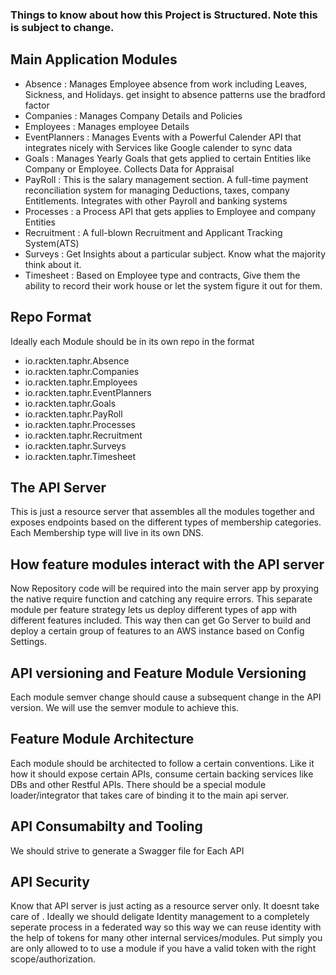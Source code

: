 ### Things to know about how this Project is Structured. Note this is subject to change.

## Main Application Modules

- Absence           : Manages Employee absence from work including Leaves, Sickness, and Holidays. get insight to absence patterns use the bradford factor
- Companies         : Manages Company Details and Policies
- Employees         : Manages employee Details
- EventPlanners     : Manages Events with a Powerful Calender API that integrates nicely with Services like Google calender to sync data
- Goals             : Manages Yearly Goals that gets applied to certain Entities like Company or Employee. Collects Data for Appraisal
- PayRoll           : This is the salary management section. A full-time payment reconciliation system for managing Deductions, taxes, company Entitlements. Integrates with other Payroll and banking systems
- Processes         : a Process API that gets applies to Employee and company Entities
- Recruitment       : A full-blown Recruitment and Applicant Tracking System(ATS)
- Surveys           : Get Insights about a particular subject. Know what the majority think about it.
- Timesheet         : Based on Employee type and contracts, Give them the ability to record their work house or let the system figure it out for them.


## Repo Format
Ideally each Module should be in its own repo in the format

- io.rackten.taphr.Absence
- io.rackten.taphr.Companies
- io.rackten.taphr.Employees
- io.rackten.taphr.EventPlanners
- io.rackten.taphr.Goals
- io.rackten.taphr.PayRoll
- io.rackten.taphr.Processes
- io.rackten.taphr.Recruitment
- io.rackten.taphr.Surveys
- io.rackten.taphr.Timesheet

## The API Server
This is just a resource server that assembles all the modules together and 
exposes endpoints based on the different types of membership categories. 
Each Membership type will live in its own DNS.

## How feature modules interact with the API server
Now Repository code will be required into the main server app by proxying 
the native require function and catching any require errors. This separate 
module per feature strategy lets us deploy different types of app with different 
features included. This way then can get Go Server to build and deploy a certain 
group of features to an AWS instance based on Config Settings. 

## API versioning and Feature Module Versioning
Each module semver change should cause a subsequent change in the API version.
We will use the semver module to achieve this.

## Feature Module Architecture
Each module should be architected to follow a certain conventions. 
Like it how it should expose certain APIs, consume certain backing services 
like DBs and other Restful APIs. There should be a special module loader/integrator that
takes care of binding it to the main api server.

## API Consumabilty and Tooling
We should strive to generate a Swagger file for Each API

## API Security
Know that API server is just acting as a resource server only. It doesnt take care of . 
Ideally we should deligate Identity management to a completely seperate process in a federated way so
this way we can reuse identity with the help of tokens for many other internal services/modules. 
Put simply you are only allowed to to use a module if you have a valid token with the right scope/authorization.